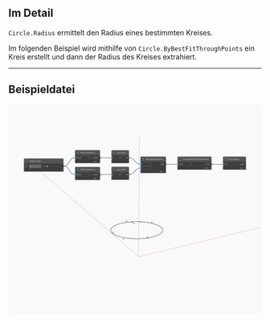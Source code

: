 ## Im Detail
`Circle.Radius` ermittelt den Radius eines bestimmten Kreises.

Im folgenden Beispiel wird mithilfe von `Circle.ByBestFitThroughPoints` ein Kreis erstellt und dann der Radius des Kreises extrahiert.

___
## Beispieldatei

![Radius](./Autodesk.DesignScript.Geometry.Circle.Radius_img.jpg)

